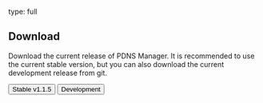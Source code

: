 type: full

## Download

Download the current release of PDNS Manager. It is recommended to use 
the current stable version, but you can also download the current 
development release from git.

[<button class="btn btn-success">Stable v1.1.5</button>](files/pdns-manager-1.1.5.tar.gz)
[<button class="btn btn-danger">Development</button>](https://github.com/loewexy/pdns-manager/archive/master.zip)
